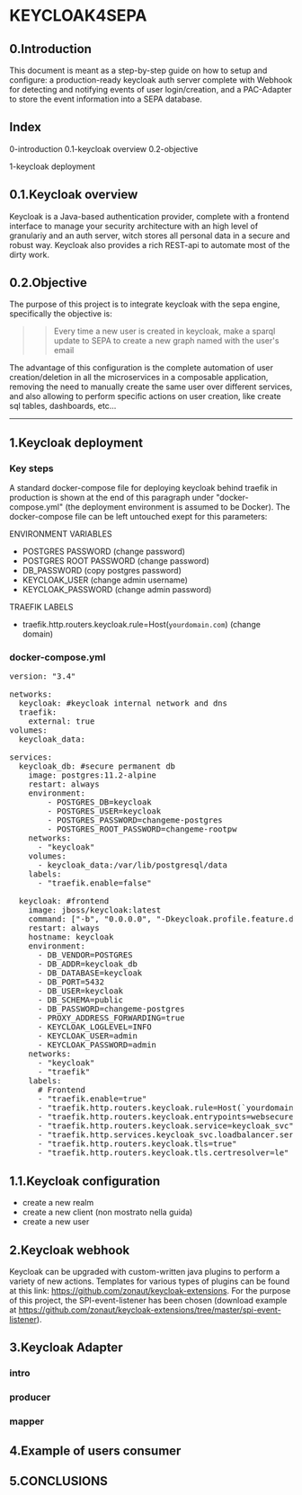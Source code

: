 # KEYCLOAK4SEPA
## 0.Introduction
This document is meant as a step-by-step guide on how to setup and configure: a production-ready keycloak auth server complete with Webhook for detecting and notifying events of user login/creation, and a PAC-Adapter to store the event information into a SEPA database.

## Index
0-introduction
0.1-keycloak overview
0.2-objective

1-keycloak deployment

## 0.1.Keycloak overview
Keycloak is a Java-based authentication provider, complete with a frontend interface to manage your security architecture with an high level of granulariy and an auth server, witch stores all personal data in a secure and robust way.
Keycloak also provides a rich REST-api to automate most of the dirty work.

## 0.2.Objective
The purpose of this project is to integrate keycloak with the sepa engine, specifically the objective is:
>> Every time a new user is created in keycloak, make a sparql update to SEPA to create a new graph named with the user's email

The advantage of this configuration is the complete automation of user creation/deletion in all the microservices in a composable application, removing the need to manually create the same user over different services, and also allowing to perform specific actions on user creation, like create sql tables, dashboards, etc...
<hr>

## 1.Keycloak deployment
### Key steps
A standard docker-compose file for deploying keycloak behind traefik in production is shown at the end of this paragraph under "docker-compose.yml" (the deployment environment is assumed to be Docker).
The docker-compose file can be left untouched exept for this parameters:

ENVIRONMENT VARIABLES
- POSTGRES PASSWORD (change password)
- POSTGRES ROOT PASSWORD (change password)
- DB_PASSWORD (copy postgres password)
- KEYCLOAK_USER (change admin username)
- KEYCLOAK_PASSWORD (change admin password)

TRAEFIK LABELS
- traefik.http.routers.keycloak.rule=Host(`yourdomain.com`) (change domain)

### docker-compose.yml
<pre>
version: "3.4"

networks:
  keycloak: #keycloak internal network and dns
  traefik:
    external: true
volumes:
  keycloak_data:

services:
  keycloak_db: #secure permanent db
    image: postgres:11.2-alpine
    restart: always
    environment:
        - POSTGRES_DB=keycloak
        - POSTGRES_USER=keycloak
        - POSTGRES_PASSWORD=changeme-postgres
        - POSTGRES_ROOT_PASSWORD=changeme-rootpw
    networks:
      - "keycloak"
    volumes:
      - keycloak_data:/var/lib/postgresql/data
    labels:
      - "traefik.enable=false"

  keycloak: #frontend
    image: jboss/keycloak:latest
    command: ["-b", "0.0.0.0", "-Dkeycloak.profile.feature.docker=enabled"]
    restart: always
    hostname: keycloak
    environment:
      - DB_VENDOR=POSTGRES
      - DB_ADDR=keycloak_db
      - DB_DATABASE=keycloak
      - DB_PORT=5432
      - DB_USER=keycloak
      - DB_SCHEMA=public
      - DB_PASSWORD=changeme-postgres
      - PROXY_ADDRESS_FORWARDING=true
      - KEYCLOAK_LOGLEVEL=INFO
      - KEYCLOAK_USER=admin
      - KEYCLOAK_PASSWORD=admin
    networks:
      - "keycloak"
      - "traefik"
    labels:
      # Frontend
      - "traefik.enable=true"
      - "traefik.http.routers.keycloak.rule=Host(`yourdomain.com`)"
      - "traefik.http.routers.keycloak.entrypoints=websecure"
      - "traefik.http.routers.keycloak.service=keycloak_svc"
      - "traefik.http.services.keycloak_svc.loadbalancer.server.port=8080"
      - "traefik.http.routers.keycloak.tls=true"
      - "traefik.http.routers.keycloak.tls.certresolver=le" 
</pre>

## 1.1.Keycloak configuration
- create a new realm
- create a new client (non mostrato nella guida)
- create a new user

## 2.Keycloak webhook
Keycloak can be upgraded with custom-written java plugins to perform a variety of new actions. Templates for various types of plugins can be found at this link: https://github.com/zonaut/keycloak-extensions.
For the purpose of this project, the SPI-event-listener has been chosen (download example at https://github.com/zonaut/keycloak-extensions/tree/master/spi-event-listener).

## 3.Keycloak Adapter
### intro

### producer

### mapper

## 4.Example of users consumer

## 5.CONCLUSIONS


